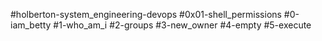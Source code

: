 #holberton-system_engineering-devops
#0x01-shell_permissions
#0-iam_betty
#1-who_am_i
#2-groups
#3-new_owner
#4-empty
#5-execute